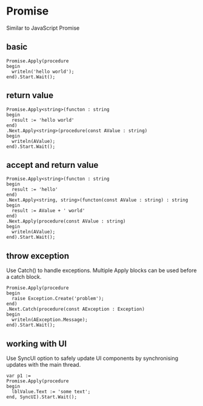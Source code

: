 # Promise

Similar to JavaScript Promise

## basic
```
Promise.Apply(procedure 
begin 
  writeln('hello world');
end).Start.Wait();
```

## return value
```
Promise.Apply<string>(functon : string
begin 
  result := 'hello world'
end)
.Next.Apply<string>(procedure(const AValue : string) 
begin 
  writeln(AValue);
end).Start.Wait();
```

## accept and return value
```
Promise.Apply<string>(functon : string
begin 
  result := 'hello'
end)
.Next.Apply<string, string>(functon(const AValue : string) : string
begin 
  result := AValue + ' world'
end)
.Next.Apply(procedure(const AValue : string) 
begin 
  writeln(AValue);
end).Start.Wait();
```


## throw exception
Use Catch() to handle exceptions. Multiple Apply blocks can be used before  a catch block.
```
Promise.Apply(procedure 
begin 
  raise Exception.Create('problem');
end)
.Next.Catch(procedure(const AException : Exception) 
begin
  writeln(AException.Message);
end).Start.Wait();
```

## working with UI

Use SyncUI option to safely update UI components by synchronising updates with the main thread.

```
var p1 := 
Promise.Apply(procedure  
begin 
  lblValue.Text := 'some text';
end, SyncUI).Start.Wait();
```
